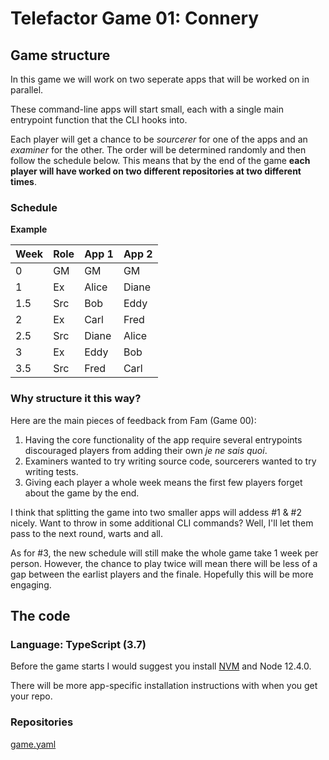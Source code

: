 # Telefactor Game 01: Connery

## Game structure

In this game we will work on two seperate apps that will be worked on in parallel.

These command-line apps will start small, each with a single main entrypoint function
that the CLI hooks into.

Each player will get a chance to be _sourcerer_ for one of the apps and an _examiner_
for the other. The order will be determined randomly and then follow the schedule below.
This means that by the end of the game **each player will have worked on two different repositories at two different times**.

### Schedule

**Example**

| Week | Role | App 1 | App 2 |
| ---  | ---  | ---   | ---   |
| 0    | GM   | GM    | GM    |
| 1    | Ex   | Alice | Diane |
| 1.5  | Src  | Bob   | Eddy  |
| 2    | Ex   | Carl  | Fred  |
| 2.5  | Src  | Diane | Alice |
| 3    | Ex   | Eddy  | Bob   |
| 3.5  | Src  | Fred  | Carl  |

### Why structure it this way?

Here are the main pieces of feedback from Fam (Game 00):

1. Having the core functionality of the app require several entrypoints discouraged
   players from adding their own _je ne sais quoi_.
2. Examiners wanted to try writing source code, sourcerers wanted to try writing tests.
3. Giving each player a whole week means the first few players forget about the game by the end.

I think that splitting the game into two smaller apps will addess #1 & #2 nicely.
Want to throw in some additional CLI commands? Well, I'll let them pass to the next
round, warts and all.

As for #3, the new schedule will still make the whole game take 1 week per person.
However, the chance to play twice will mean there will be less of a gap between the
earlist players and the finale. Hopefully this will be more engaging.

## The code

### Language: TypeScript (3.7)

Before the game starts I would suggest you install [NVM](http://nvm.sh) and Node 12.4.0.

There will be more app-specific installation instructions with when you get your repo.

### Repositories

[game.yaml](game.yaml)
